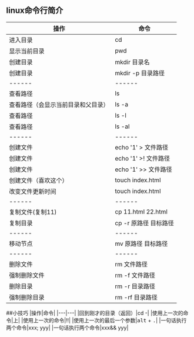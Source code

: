 ## linux命令行简介

|操作|命令|
|---|---|
|进入目录|cd|
|显示当前目录|pwd|
|创建目录|mkdir 目录名|
|创建目录|mkdir -p 目录路径|
|------|------|
|查看路径|ls |
|查看路径（会显示当前目录和父目录）|ls -a|
|查看路径|ls -l|
|查看路径|ls -al|
|------|------|
|创建文件|echo '1' > 文件路径|
|创建文件|echo '1' >! 文件路径|
|创建文件|echo '1' >> 文件路径|
|创建文件（喜欢这个）|touch index.html|
|改变文件更新时间|touch index.html|
|------|------|
|复制文件(复制11)|cp 11.html 22.html|
|复制目录|cp -r 原路径 目标路径 |
|------|------|
|移动节点|mv 原路径 目标路径|
|------|------|
|删除文件|rm 文件路径|
|强制删除文件|rm -f 文件路径|
|删除目录|rm -r 目录路径|
|强制删除目录|rm -rf 目录路径|

##小技巧
|操作|命令|
|---|---|
|回到刚才的目录（返回）|cd -|
|使用上一次的命令|上|
|使用上一次的命令|!!|
|使用上一次的最后一个参数|<kbd>alt</kbd> + <kbd>.</kbd>|
|一句话执行两个命令|xxx; yyy|
|一句话执行两个命令|xxx&& yyy|
